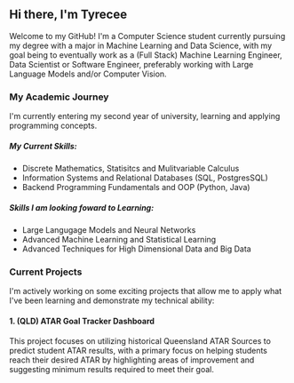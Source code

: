 ## Hi there, I'm Tyrecee
Welcome to my GitHub! I'm a Computer Science student currently pursuing my degree with a major in Machine Learning and Data Science, with my goal being to eventually work as a (Full Stack) Machine Learning Engineer, Data Scientist or Software Engineer, preferably working with Large Language Models and/or Computer Vision. 

### My Academic Journey
I'm currently entering my second year of university, learning and applying programming concepts.
##### My Current Skills:
- Discrete Mathematics, Statisitcs and Mulitvariable Calculus
- Information Systems and Relational Databases (SQL, PostgresSQL)
- Backend Programming Fundamentals and OOP (Python, Java)
##### Skills I am looking foward to Learning:
- Large Langugage Models and Neural Networks
- Advanced Machine Learning and Statistical Learning
- Advanced Techniques for High Dimensional Data and Big Data

### Current Projects
I'm actively working on some exciting projects that allow me to apply what I've been learning and demonstrate my technical ability:
#### 1. (QLD) ATAR Goal Tracker Dashboard
This project focuses on utilizing historical Queensland ATAR Sources to predict student ATAR results, with a primary focus on helping students reach their desired ATAR by highlighting areas of improvement and suggesting minimum results required to meet their goal.
<!--
**tyreecepaul/tyreecepaul** is a ✨ _special_ ✨ repository because its `README.md` (this file) appears on your GitHub profile.

Here are some ideas to get you started:

- 🔭 I’m currently working on ...
- 🌱 I’m currently learning ...
- 👯 I’m looking to collaborate on ...
- 🤔 I’m looking for help with ...
- 💬 Ask me about ...
- 📫 How to reach me: ...
- ⚡ Fun fact: ...
-->
